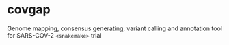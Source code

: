 # covgap
Genome mapping, consensus generating, variant calling and annotation tool for SARS-COV-2
    `<snakemake>`
trial
